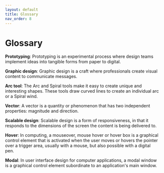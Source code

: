 ```yaml
---
layout: default
title: Glossary
nav_order: 8
---
```


# Glossary

**Prototyping**: Prototyping is an experimental process where design teams implement ideas into tangible forms from paper to digital.

**Graphic design**: Graphic design is a craft where professionals create visual content to communicate messages.

**Arc tool**: The Arc and Spiral tools make it easy to create unique and interesting shapes. These tools draw curved lines to create an individual arc or a Spiral wind.

**Vector**: A vector is a quantity or phenomenon that has two independent properties: magnitude and direction.

**Scalable design**: Scalable design is a form of responsiveness, in that it responds to the dimensions of the screen the content is being delivered to.

**Hover**: In computing, a mouseover, mouse hover or hover box is a graphical control element that is activated when the user moves or hovers the pointer over a trigger area, usually with a mouse, but also possible with a digital pen.

**Modal**: In user interface design for computer applications, a modal window is a graphical control element subordinate to an application's main window.
